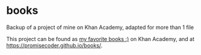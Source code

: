 # books
Backup of a project of mine on Khan Academy, adapted for more than 1 file

This project can be found as [my favorite books :)](https://www.khanacademy.org/computer-programming/my-favorite-books/6343204071325696) on Khan Academy, and at https://promisecoder.github.io/books/.

